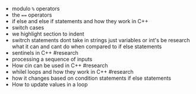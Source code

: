 - modulo `%` operators 
- the `==` operators 
- if else and else if statements and how they work in C++ 
- switch cases 
- we highlight section to indent 
- switrch statements dont take in strings just variables or int's be research what it can and cant do when compared to if else statements 
- sentinels  in C++ #research 
- processing a sequence of inputs 
- How cin can be used in C++ #research 
- whilel loops and how they work in C++ #research 
- how it changes based on condition statements if else statements 
- How to update values in a loop 